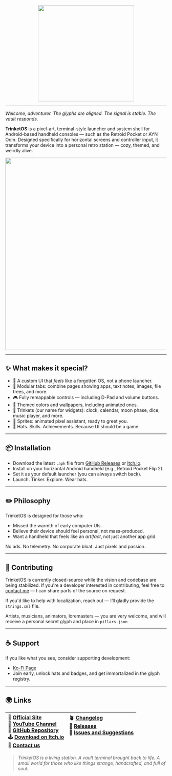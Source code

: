 <p align="center">
<img src="https://trinketos.org/images/logo_long.png?1" width="300px"/>
</p>

---

*Welcome, adventurer. The glyphs are aligned. The signal is stable. The vault responds.*

**TrinketOS** is a pixel-art, terminal-style launcher and system shell for Android-based handheld consoles — such as the Retroid Pocket or AYN Odin. Designed specifically for horizontal screens and controller input, it transforms your device into a personal retro station — cozy, themed, and weirdly alive.

<p align="center">
  <img src="https://trinketos.org/images/flip.png?7" width="600"/>
</p>

---

## ✨ What makes it special?

- 🌟️ A custom UI that *feels* like a forgotten OS, not a phone launcher.
- 📃️ Modular tabs: combine pages showing apps, text notes, images, file trees, and more.
- 🎮 Fully remappable controls — including D-Pad and volume buttons.
- 🎨 Themed colors and wallpapers, including animated ones.
- 🧩 Trinkets (our name for widgets): clock, calendar, moon phase, dice, music player, and more.
- 🧙 Sprites: animated pixel assistant, ready to greet you.
- 🎩 Hats. Skills. Achievements. Because UI should be a game.

---

## 📦 Installation

- Download the latest `.apk` file from [GitHub Releases](https://github.com/ismslv/trinketos/releases) or [Itch.io](https://smslv.itch.io/trinketos).
- Install on your horizontal Android handheld (e.g., Retroid Pocket Flip 2).
- Set it as your default launcher (you can always switch back).
- Launch. Tinker. Explore. Wear hats.

---

## ✏️️ Philosophy

TrinketOS is designed for those who:

- Missed the warmth of early computer UIs.
- Believe their device should feel personal, not mass-produced.
- Want a handheld that feels like an *artifact*, not just another app grid.

No ads. No telemetry. No corporate bloat. Just pixels and passion.

---

## 🤝 Contributing

TrinketOS is currently closed-source while the vision and codebase are being stabilized. If you're a developer interested in contributing, feel free to [contact me](mailto:contact@trinketos.org) — I can share parts of the source on request.

If you'd like to help with localization, reach out — I’ll gladly provide the `strings.xml` file.

Artists, musicians, animators, loremasters — you are very welcome, and will receive a personal secret glyph and place in `pillars.json`

---

## ☕ Support

If you like what you see, consider supporting development:

- [Ko-Fi Page](https://ko-fi.com/trinketos)
- Join early, unlock hats and badges, and get immortalized in the glyph registry.

---

## 🌍 Links

| 🔗 [Official Site](https://trinketos.org)<br>🎥 [YouTube Channel](https://youtube.com/@trinket-os)<br>🐙 [GitHub Repository](https://github.com/ismslv/trinketos)<br>🕹️ [Download on Itch.io](https://smslv.itch.io/trinketos)<br>💌 [Contact us](mailto:contact@trinketos.org) | 🪴️ [Changelog](https://github.com/ismslv/trinketos/blob/main/changelog.md)<br>🍎️ [Releases](https://github.com/ismslv/trinketos/releases)<br>🪏 [Issues and Suggestions](https://github.com/ismslv/trinketos/issues)<br><br><br>|
| :------------------------------------------------------------------------------------------------------------------------------------------------------------------------------------------------------------------------------------------------------------------------------- | :----------------------------------------------------------------------------------------------------------------------------------------------------------------------------------------------------------- |

> *TrinketOS is a living station. A vault terminal brought back to life. A small world for those who like things strange, handcrafted, and full of soul.*
